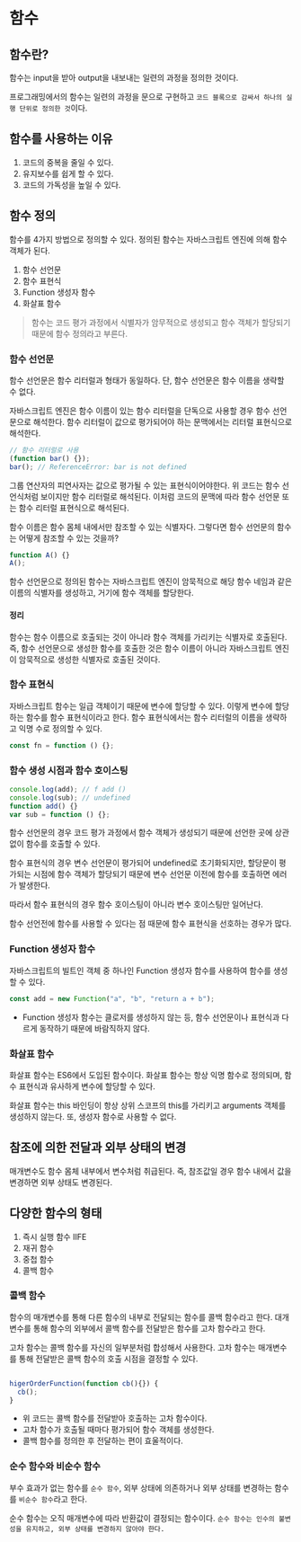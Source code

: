 # 함수

## 함수란?

함수는 input을 받아 output을 내보내는 일련의 과정을 정의한 것이다.

프로그래밍에서의 함수는 일련의 과정을 문으로 구현하고 `코드 블록으로 감싸서 하나의 실행 단위로 정의한 것`이다.

## 함수를 사용하는 이유

1. 코드의 중복을 줄일 수 있다.
2. 유지보수를 쉽게 할 수 있다.
3. 코드의 가독성을 높일 수 있다.

## 함수 정의

함수를 4가지 방법으로 정의할 수 있다. 정의된 함수는 자바스크립트 엔진에 의해 함수 객체가 된다.

1. 함수 선언문
2. 함수 표현식
3. Function 생성자 함수
4. 화살표 함수

> 함수는 코드 평가 과정에서 식별자가 암무적으로 생성되고 함수 객체가 할당되기 때문에 함수 정의라고 부른다.

### 함수 선언문

함수 선언문은 함수 리터럴과 형태가 동일하다. 단, 함수 선언문은 함수 이름을 생략할 수 없다.

자바스크립트 엔진은 함수 이름이 있는 함수 리터럴을 단독으로 사용할 경우 함수 선언문으로 해석한다. 함수 리터럴이 값으로 평가되어야 하는 문맥에서는 리터럴 표현식으로 해석한다.

```javascript
// 함수 리터럴로 사용
(function bar() {});
bar(); // ReferenceError: bar is not defined
```

그룹 연산자의 피연사자는 값으로 평가될 수 있는 표현식이어야한다. 위 코드는 함수 선언식처럼 보이지만 함수 리터럴로 해석된다. 이처럼 코드의 문맥에 따라 함수 선언문 또는 함수 리터럴 표현식으로 해석된다.

함수 이름은 함수 몸체 내에서만 참조할 수 있는 식별자다. 그렇다면 함수 선언문의 함수는 어떻게 참조할 수 있는 것을까?

```javascript
function A() {}
A();
```

함수 선언문으로 정의된 함수는 자바스크립트 엔진이 암묵적으로 해당 함수 네임과 같은 이름의 식별자를 생성하고, 거기에 함수 객체를 할당한다.

#### 정리

함수는 함수 이름으로 호출되는 것이 아니라 함수 객체를 가리키는 식별자로 호출된다. 즉, 함수 선언문으로 생성한 함수를 호출한 것은 함수 이름이 아니라 자바스크립트 엔진이 암묵적으로 생성한 식별자로 호출된 것이다.

### 함수 표현식

자바스크립트 함수는 일급 객체이기 때문에 변수에 할당할 수 있다. 이렇게 변수에 할당하는 함수를 함수 표현식이라고 한다. 함수 표현식에서는 함수 리터럴의 이름을 생략하고 익명 수로 정의할 수 있다.

```javascript
const fn = function () {};
```

### 함수 생성 시점과 함수 호이스팅

```javascript
console.log(add); // f add ()
console.log(sub); // undefined
function add() {}
var sub = function () {};
```

함수 선언문의 경우 코드 평가 과정에서 함수 객체가 생성되기 때문에 선언한 곳에 상관없이 함수를 호출할 수 있다.

함수 표현식의 경우 변수 선언문이 평가되어 undefined로 초기화되지만, 할당문이 평가되는 시점에 함수 객체가 할당되기 때문에 변수 선언문 이전에 함수를 호출하면 에러가 발생한다.

따라서 함수 표현식의 경우 함수 호이스팅이 아니라 변수 호이스팅만 일어난다.

함수 선언전에 함수를 사용할 수 있다는 점 때문에 함수 표현식을 선호하는 경우가 많다.

### Function 생성자 함수

자바스크립트의 빌트인 객체 중 하나인 Function 생성자 함수를 사용하여 함수를 생성할 수 있다.

```javascript
const add = new Function("a", "b", "return a + b");
```

- Function 생성자 함수는 클로저를 생성하지 않는 등, 함수 선언문이나 표현식과 다르게 동작하기 때문에 바람직하지 않다.

### 화살표 함수

화살표 함수는 ES6에서 도입된 함수이다. 화살표 함수는 항상 익명 함수로 정의되며, 함수 표현식과 유사하게 변수에 할당할 수 있다.

화살표 함수는 this 바인딩이 항상 상위 스코프의 this를 가리키고 arguments 객체를 생성하지 않는다. 또, 생성자 함수로 사용할 수 없다.

## 참조에 의한 전달과 외부 상태의 변경

매개변수도 함수 몸체 내부에서 변수처럼 취급된다. 즉, 참조값일 경우 함수 내에서 값을 변경하면 외부 상태도 변경된다.

## 다양한 함수의 형태

1. 즉시 실행 함수 IIFE
2. 재귀 함수
3. 중첩 함수
4. 콜백 함수

### 콜백 함수

함수의 매개변수를 통해 다른 함수의 내부로 전달되는 함수를 콜백 함수라고 한다. 대개변수를 통해 함수의 외부에서 콜백 함수를 전달받은 함수를 고차 함수라고 한다.

고차 함수는 콜백 함수를 자신의 일부분처럼 합성해서 사용한다. 고차 함수는 매개변수를 통해 전달받은 콜백 함수의 호출 시점을 결정할 수 있다.

```javascript

higerOrderFunction(function cb(){}) {
  cb();
}

```

- 위 코드는 콜백 함수를 전달받아 호출하는 고차 함수이다.
- 고차 함수가 호출될 때마다 평가되어 함수 객체를 생성한다.
- 콜백 함수를 정의한 후 전달하는 편이 효울적이다.

### 순수 함수와 비순수 함수

부수 효과가 없는 함수를 `순수 함수`, 외부 상태에 의존하거나 외부 상태를 변경하는 함수를 `비순수 함수`라고 한다.

순수 함수는 오직 매개변수에 따라 반환값이 결정되는 함수이다. `순수 함수는 인수의 불변성을 유지하고, 외부 상태를 변경하지 않아야 한다.`
